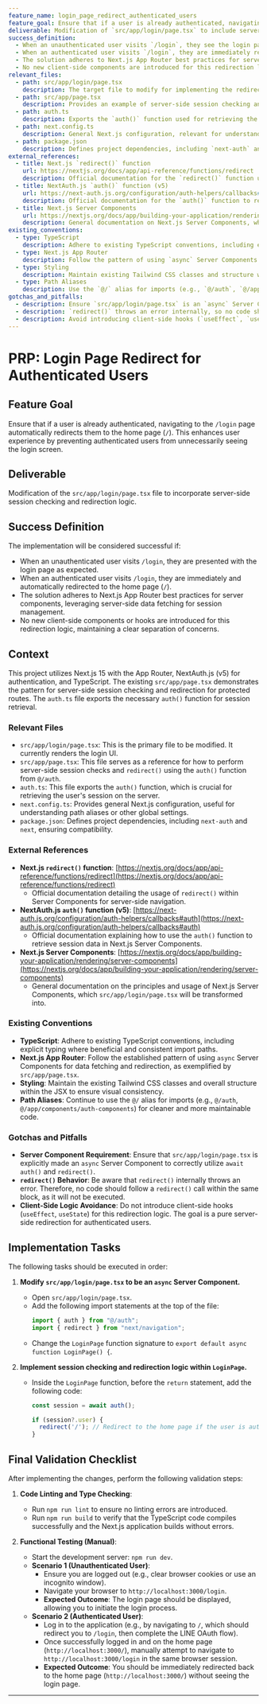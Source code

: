 ```yaml
---
feature_name: login_page_redirect_authenticated_users
feature_goal: Ensure that if a user is already authenticated, navigating to the `/login` page automatically redirects them to the home page (`/`).
deliverable: Modification of `src/app/login/page.tsx` to include server-side session checking and redirection logic.
success_definition:
  - When an unauthenticated user visits `/login`, they see the login page.
  - When an authenticated user visits `/login`, they are immediately redirected to `/`.
  - The solution adheres to Next.js App Router best practices for server components.
  - No new client-side components are introduced for this redirection logic.
relevant_files:
  - path: src/app/login/page.tsx
    description: The target file to modify for implementing the redirection logic.
  - path: src/app/page.tsx
    description: Provides an example of server-side session checking and redirection in a Next.js App Router component.
  - path: auth.ts
    description: Exports the `auth()` function used for retrieving the session.
  - path: next.config.ts
    description: General Next.js configuration, relevant for understanding aliases or other global settings.
  - path: package.json
    description: Defines project dependencies, including `next-auth` and `next`.
external_references:
  - title: Next.js `redirect()` function
    url: https://nextjs.org/docs/app/api-reference/functions/redirect
    description: Official documentation for the `redirect()` function used in Server Components.
  - title: NextAuth.js `auth()` function (v5)
    url: https://next-auth.js.org/configuration/auth-helpers/callbacks#auth
    description: Official documentation for the `auth()` function to retrieve session data in Server Components.
  - title: Next.js Server Components
    url: https://nextjs.org/docs/app/building-your-application/rendering/server-components
    description: General documentation on Next.js Server Components, which `src/app/login/page.tsx` will become.
existing_conventions:
  - type: TypeScript
    description: Adhere to existing TypeScript conventions, including explicit typing where beneficial and consistent import paths (`@/`).
  - type: Next.js App Router
    description: Follow the pattern of using `async` Server Components for data fetching and redirection, as seen in `src/app/page.tsx`.
  - type: Styling
    description: Maintain existing Tailwind CSS classes and structure within the JSX.
  - type: Path Aliases
    description: Use the `@/` alias for imports (e.g., `@/auth`, `@/app/components/auth-components`).
gotchas_and_pitfalls:
  - description: Ensure `src/app/login/page.tsx` is an `async` Server Component to use `await auth()` and `redirect()`.
  - description: `redirect()` throws an error internally, so no code should follow it in the same block.
  - description: Avoid introducing client-side hooks (`useEffect`, `useState`) for this server-side redirection logic.
---
```


# PRP: Login Page Redirect for Authenticated Users

## Feature Goal

Ensure that if a user is already authenticated, navigating to the `/login` page automatically redirects them to the home page (`/`). This enhances user experience by preventing authenticated users from unnecessarily seeing the login screen.

## Deliverable

Modification of the `src/app/login/page.tsx` file to incorporate server-side session checking and redirection logic.

## Success Definition

The implementation will be considered successful if:
- When an unauthenticated user visits `/login`, they are presented with the login page as expected.
- When an authenticated user visits `/login`, they are immediately and automatically redirected to the home page (`/`).
- The solution adheres to Next.js App Router best practices for server components, leveraging server-side data fetching for session management.
- No new client-side components or hooks are introduced for this redirection logic, maintaining a clear separation of concerns.

## Context

This project utilizes Next.js 15 with the App Router, NextAuth.js (v5) for authentication, and TypeScript. The existing `src/app/page.tsx` demonstrates the pattern for server-side session checking and redirection for protected routes. The `auth.ts` file exports the necessary `auth()` function for session retrieval.

### Relevant Files

- `src/app/login/page.tsx`: This is the primary file to be modified. It currently renders the login UI.
- `src/app/page.tsx`: This file serves as a reference for how to perform server-side session checks and `redirect()` using the `auth()` function from `@/auth`.
- `auth.ts`: This file exports the `auth()` function, which is crucial for retrieving the user's session on the server.
- `next.config.ts`: Provides general Next.js configuration, useful for understanding path aliases or other global settings.
- `package.json`: Defines project dependencies, including `next-auth` and `next`, ensuring compatibility.

### External References

- **Next.js `redirect()` function**: [https://nextjs.org/docs/app/api-reference/functions/redirect](https://nextjs.org/docs/app/api-reference/functions/redirect)
  - Official documentation detailing the usage of `redirect()` within Server Components for server-side navigation.
- **NextAuth.js `auth()` function (v5)**: [https://next-auth.js.org/configuration/auth-helpers/callbacks#auth](https://next-auth.js.org/configuration/auth-helpers/callbacks#auth)
  - Official documentation explaining how to use the `auth()` function to retrieve session data in Next.js Server Components.
- **Next.js Server Components**: [https://nextjs.org/docs/app/building-your-application/rendering/server-components](https://nextjs.org/docs/app/building-your-application/rendering/server-components)
  - General documentation on the principles and usage of Next.js Server Components, which `src/app/login/page.tsx` will be transformed into.

### Existing Conventions

- **TypeScript**: Adhere to existing TypeScript conventions, including explicit typing where beneficial and consistent import paths.
- **Next.js App Router**: Follow the established pattern of using `async` Server Components for data fetching and redirection, as exemplified by `src/app/page.tsx`.
- **Styling**: Maintain the existing Tailwind CSS classes and overall structure within the JSX to ensure visual consistency.
- **Path Aliases**: Continue to use the `@/` alias for imports (e.g., `@/auth`, `@/app/components/auth-components`) for cleaner and more maintainable code.

### Gotchas and Pitfalls

- **Server Component Requirement**: Ensure that `src/app/login/page.tsx` is explicitly made an `async` Server Component to correctly utilize `await auth()` and `redirect()`.
- **`redirect()` Behavior**: Be aware that `redirect()` internally throws an error. Therefore, no code should follow a `redirect()` call within the same block, as it will not be executed.
- **Client-Side Logic Avoidance**: Do not introduce client-side hooks (`useEffect`, `useState`) for this redirection logic. The goal is a pure server-side redirection for authenticated users.

## Implementation Tasks

The following tasks should be executed in order:

1.  **Modify `src/app/login/page.tsx` to be an `async` Server Component.**
    *   Open `src/app/login/page.tsx`.
    *   Add the following import statements at the top of the file:
        ```typescript
        import { auth } from "@/auth";
        import { redirect } from "next/navigation";
        ```
    *   Change the `LoginPage` function signature to `export default async function LoginPage() {`.

2.  **Implement session checking and redirection logic within `LoginPage`.**
    *   Inside the `LoginPage` function, before the `return` statement, add the following code:
        ```typescript
        const session = await auth();

        if (session?.user) {
          redirect('/'); // Redirect to the home page if the user is authenticated.
        }
        ```

## Final Validation Checklist

After implementing the changes, perform the following validation steps:

1.  **Code Linting and Type Checking**:
    *   Run `npm run lint` to ensure no linting errors are introduced.
    *   Run `npm run build` to verify that the TypeScript code compiles successfully and the Next.js application builds without errors.

2.  **Functional Testing (Manual)**:
    *   Start the development server: `npm run dev`.
    *   **Scenario 1 (Unauthenticated User)**:
        *   Ensure you are logged out (e.g., clear browser cookies or use an incognito window).
        *   Navigate your browser to `http://localhost:3000/login`.
        *   **Expected Outcome**: The login page should be displayed, allowing you to initiate the login process.
    *   **Scenario 2 (Authenticated User)**:
        *   Log in to the application (e.g., by navigating to `/`, which should redirect you to `/login`, then complete the LINE OAuth flow).
        *   Once successfully logged in and on the home page (`http://localhost:3000/`), manually attempt to navigate to `http://localhost:3000/login` in the same browser session.
        *   **Expected Outcome**: You should be immediately redirected back to the home page (`http://localhost:3000/`) without seeing the login page.

---
